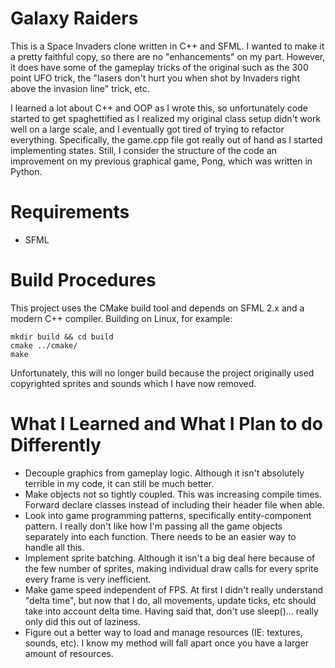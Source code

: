 Galaxy Raiders
==============
This is a Space Invaders clone written in C++ and SFML. I wanted to make it a pretty faithful copy, so there are no "enhancements" on my part. However, it does have some of the gameplay tricks of the original such as the 300 point UFO trick, the "lasers don't hurt you when shot by Invaders right above the invasion line" trick, etc.

I learned a lot about C++ and OOP as I wrote this, so unfortunately code started to get spaghettified as I realized my original class setup didn't work well on a large scale, and I eventually got tired of trying to refactor everything. Specifically, the game.cpp file got really out of hand as I started implementing states. Still, I consider the structure of the code an improvement on my previous graphical game, Pong, which was written in Python.

Requirements
============
* SFML

Build Procedures
================
This project uses the CMake build tool and depends on SFML 2.x and a modern C++ compiler. Building
on Linux, for example:

```
mkdir build && cd build
cmake ../cmake/
make
```

Unfortunately, this will no longer build because the project originally used copyrighted sprites and sounds which I have now removed.

What I Learned and What I Plan to do Differently
================================================
* Decouple graphics from gameplay logic. Although it isn't absolutely terrible in my code, it can still be much better.
* Make objects not so tightly coupled. This was increasing compile times. Forward declare classes instead of including their header file when able.
* Look into game programming patterns, specifically entity-component pattern. I really don't like how I'm passing all the game objects separately into each function. There needs to be an easier way to handle all this.
* Implement sprite batching. Although it isn't a big deal here because of the few number of sprites, making individual draw calls for every sprite every frame is very inefficient.
* Make game speed independent of FPS. At first I didn't really understand "delta time", but now that I do, all movements, update ticks, etc should take into account delta time. Having said that, don't use sleep()... really only did this out of laziness.
* Figure out a better way to load and manage resources (IE: textures, sounds, etc). I know my method will fall apart once you have a larger amount of resources.
